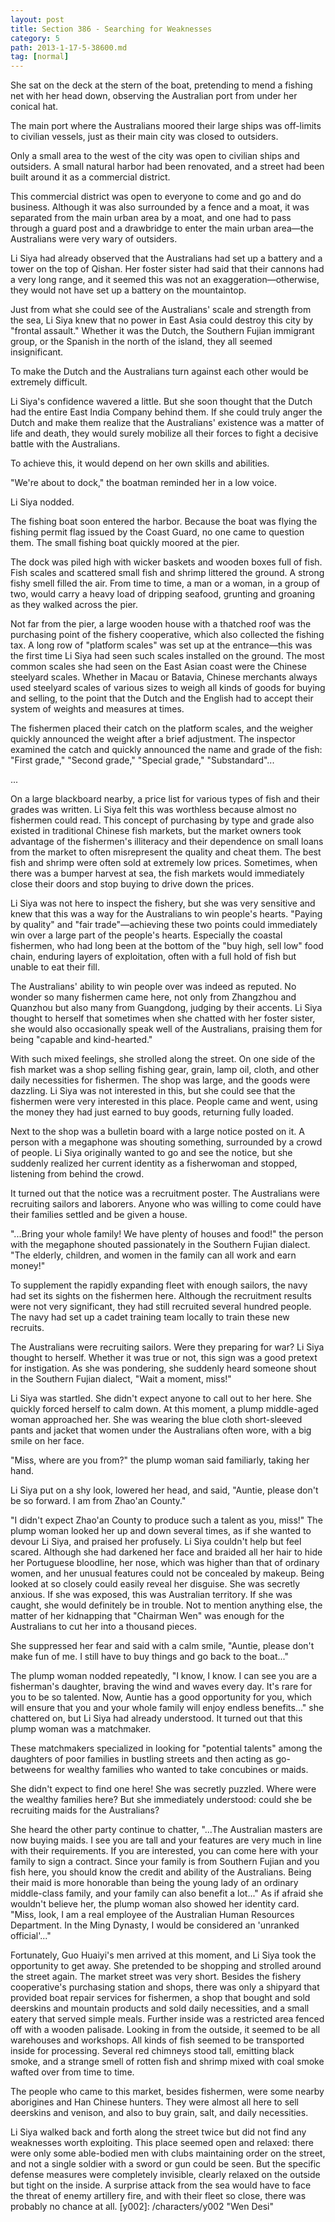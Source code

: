 ```yaml
---
layout: post
title: Section 386 - Searching for Weaknesses
category: 5
path: 2013-1-17-5-38600.md
tag: [normal]
---
```


She sat on the deck at the stern of the boat, pretending to mend a fishing net with her head down, observing the Australian port from under her conical hat.

The main port where the Australians moored their large ships was off-limits to civilian vessels, just as their main city was closed to outsiders.

Only a small area to the west of the city was open to civilian ships and outsiders. A small natural harbor had been renovated, and a street had been built around it as a commercial district.

This commercial district was open to everyone to come and go and do business. Although it was also surrounded by a fence and a moat, it was separated from the main urban area by a moat, and one had to pass through a guard post and a drawbridge to enter the main urban area—the Australians were very wary of outsiders.

Li Siya had already observed that the Australians had set up a battery and a tower on the top of Qishan. Her foster sister had said that their cannons had a very long range, and it seemed this was not an exaggeration—otherwise, they would not have set up a battery on the mountaintop.

Just from what she could see of the Australians' scale and strength from the sea, Li Siya knew that no power in East Asia could destroy this city by "frontal assault." Whether it was the Dutch, the Southern Fujian immigrant group, or the Spanish in the north of the island, they all seemed insignificant.

To make the Dutch and the Australians turn against each other would be extremely difficult.

Li Siya's confidence wavered a little. But she soon thought that the Dutch had the entire East India Company behind them. If she could truly anger the Dutch and make them realize that the Australians' existence was a matter of life and death, they would surely mobilize all their forces to fight a decisive battle with the Australians.

To achieve this, it would depend on her own skills and abilities.

"We're about to dock," the boatman reminded her in a low voice.

Li Siya nodded.

The fishing boat soon entered the harbor. Because the boat was flying the fishing permit flag issued by the Coast Guard, no one came to question them. The small fishing boat quickly moored at the pier.

The dock was piled high with wicker baskets and wooden boxes full of fish. Fish scales and scattered small fish and shrimp littered the ground. A strong fishy smell filled the air. From time to time, a man or a woman, in a group of two, would carry a heavy load of dripping seafood, grunting and groaning as they walked across the pier.

Not far from the pier, a large wooden house with a thatched roof was the purchasing point of the fishery cooperative, which also collected the fishing tax. A long row of "platform scales" was set up at the entrance—this was the first time Li Siya had seen such scales installed on the ground. The most common scales she had seen on the East Asian coast were the Chinese steelyard scales. Whether in Macau or Batavia, Chinese merchants always used steelyard scales of various sizes to weigh all kinds of goods for buying and selling, to the point that the Dutch and the English had to accept their system of weights and measures at times.

The fishermen placed their catch on the platform scales, and the weigher quickly announced the weight after a brief adjustment. The inspector examined the catch and quickly announced the name and grade of the fish: "First grade," "Second grade," "Special grade," "Substandard"...

...

On a large blackboard nearby, a price list for various types of fish and their grades was written. Li Siya felt this was worthless because almost no fishermen could read. This concept of purchasing by type and grade also existed in traditional Chinese fish markets, but the market owners took advantage of the fishermen's illiteracy and their dependence on small loans from the market to often misrepresent the quality and cheat them. The best fish and shrimp were often sold at extremely low prices. Sometimes, when there was a bumper harvest at sea, the fish markets would immediately close their doors and stop buying to drive down the prices.

Li Siya was not here to inspect the fishery, but she was very sensitive and knew that this was a way for the Australians to win people's hearts. "Paying by quality" and "fair trade"—achieving these two points could immediately win over a large part of the people's hearts. Especially the coastal fishermen, who had long been at the bottom of the "buy high, sell low" food chain, enduring layers of exploitation, often with a full hold of fish but unable to eat their fill.

The Australians' ability to win people over was indeed as reputed. No wonder so many fishermen came here, not only from Zhangzhou and Quanzhou but also many from Guangdong, judging by their accents. Li Siya thought to herself that sometimes when she chatted with her foster sister, she would also occasionally speak well of the Australians, praising them for being "capable and kind-hearted."

With such mixed feelings, she strolled along the street. On one side of the fish market was a shop selling fishing gear, grain, lamp oil, cloth, and other daily necessities for fishermen. The shop was large, and the goods were dazzling. Li Siya was not interested in this, but she could see that the fishermen were very interested in this place. People came and went, using the money they had just earned to buy goods, returning fully loaded.

Next to the shop was a bulletin board with a large notice posted on it. A person with a megaphone was shouting something, surrounded by a crowd of people. Li Siya originally wanted to go and see the notice, but she suddenly realized her current identity as a fisherwoman and stopped, listening from behind the crowd.

It turned out that the notice was a recruitment poster. The Australians were recruiting sailors and laborers. Anyone who was willing to come could have their families settled and be given a house.

"...Bring your whole family! We have plenty of houses and food!" the person with the megaphone shouted passionately in the Southern Fujian dialect. "The elderly, children, and women in the family can all work and earn money!"

To supplement the rapidly expanding fleet with enough sailors, the navy had set its sights on the fishermen here. Although the recruitment results were not very significant, they had still recruited several hundred people. The navy had set up a cadet training team locally to train these new recruits.

The Australians were recruiting sailors. Were they preparing for war? Li Siya thought to herself. Whether it was true or not, this sign was a good pretext for instigation. As she was pondering, she suddenly heard someone shout in the Southern Fujian dialect, "Wait a moment, miss!"

Li Siya was startled. She didn't expect anyone to call out to her here. She quickly forced herself to calm down. At this moment, a plump middle-aged woman approached her. She was wearing the blue cloth short-sleeved pants and jacket that women under the Australians often wore, with a big smile on her face.

"Miss, where are you from?" the plump woman said familiarly, taking her hand.

Li Siya put on a shy look, lowered her head, and said, "Auntie, please don't be so forward. I am from Zhao'an County."

"I didn't expect Zhao'an County to produce such a talent as you, miss!" The plump woman looked her up and down several times, as if she wanted to devour Li Siya, and praised her profusely. Li Siya couldn't help but feel scared. Although she had darkened her face and braided all her hair to hide her Portuguese bloodline, her nose, which was higher than that of ordinary women, and her unusual features could not be concealed by makeup. Being looked at so closely could easily reveal her disguise. She was secretly anxious. If she was exposed, this was Australian territory. If she was caught, she would definitely be in trouble. Not to mention anything else, the matter of her kidnapping that "Chairman Wen" was enough for the Australians to cut her into a thousand pieces.

She suppressed her fear and said with a calm smile, "Auntie, please don't make fun of me. I still have to buy things and go back to the boat..."

The plump woman nodded repeatedly, "I know, I know. I can see you are a fisherman's daughter, braving the wind and waves every day. It's rare for you to be so talented. Now, Auntie has a good opportunity for you, which will ensure that you and your whole family will enjoy endless benefits..." she chattered on, but Li Siya had already understood. It turned out that this plump woman was a matchmaker.

These matchmakers specialized in looking for "potential talents" among the daughters of poor families in bustling streets and then acting as go-betweens for wealthy families who wanted to take concubines or maids.

She didn't expect to find one here! She was secretly puzzled. Where were the wealthy families here? But she immediately understood: could she be recruiting maids for the Australians?

She heard the other party continue to chatter, "...The Australian masters are now buying maids. I see you are tall and your features are very much in line with their requirements. If you are interested, you can come here with your family to sign a contract. Since your family is from Southern Fujian and you fish here, you should know the credit and ability of the Australians. Being their maid is more honorable than being the young lady of an ordinary middle-class family, and your family can also benefit a lot..." As if afraid she wouldn't believe her, the plump woman also showed her identity card. "Miss, look, I am a real employee of the Australian Human Resources Department. In the Ming Dynasty, I would be considered an 'unranked official'..."

Fortunately, Guo Huaiyi's men arrived at this moment, and Li Siya took the opportunity to get away. She pretended to be shopping and strolled around the street again. The market street was very short. Besides the fishery cooperative's purchasing station and shops, there was only a shipyard that provided boat repair services for fishermen, a shop that bought and sold deerskins and mountain products and sold daily necessities, and a small eatery that served simple meals. Further inside was a restricted area fenced off with a wooden palisade. Looking in from the outside, it seemed to be all warehouses and workshops. All kinds of fish seemed to be transported inside for processing. Several red chimneys stood tall, emitting black smoke, and a strange smell of rotten fish and shrimp mixed with coal smoke wafted over from time to time.

The people who came to this market, besides fishermen, were some nearby aborigines and Han Chinese hunters. They were almost all here to sell deerskins and venison, and also to buy grain, salt, and daily necessities.

Li Siya walked back and forth along the street twice but did not find any weaknesses worth exploiting. This place seemed open and relaxed: there were only some able-bodied men with clubs maintaining order on the street, and not a single soldier with a sword or gun could be seen. But the specific defense measures were completely invisible, clearly relaxed on the outside but tight on the inside. A surprise attack from the sea would have to face the threat of enemy artillery fire, and with their fleet so close, there was probably no chance at all.
[y002]: /characters/y002 "Wen Desi"